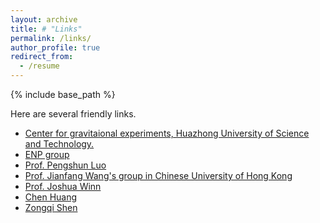 ```yaml
---
layout: archive
title: # "Links"
permalink: /links/
author_profile: true
redirect_from:
  - /resume
---
```


{% include base_path %}


Here are several friendly links.  <!--（加两个空格再换行，下同） -->
* [Center for gravitaional experiments, Huazhong University of Science and Technology.](http://ggg.hust.edu.cn)   
* [ENP group](http://ggg.hust.edu.cn/yljcwl/xwlxyjy.htm)  
* [Prof. Pengshun Luo](http://faculty.hust.edu.cn/luopengshun/en/index/1380185/list/index.htm)  
* [Prof. Jianfang Wang's group in Chinese University of Hong Kong](http://jfwang.nanoseedz.com/)  
* [Prof. Joshua Winn](https://web.astro.princeton.edu/people/joshua-winn)  
* [Chen Huang](https://physchen.com/)  
* [Zongqi Shen](https://physshen.com/)  
